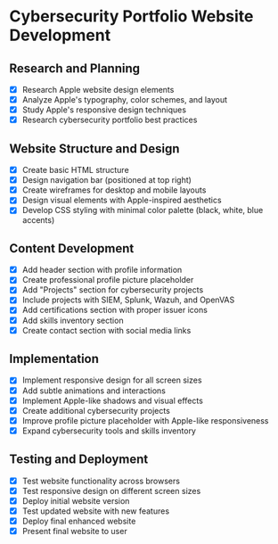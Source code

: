 # Cybersecurity Portfolio Website Development

## Research and Planning
- [x] Research Apple website design elements
- [x] Analyze Apple's typography, color schemes, and layout
- [x] Study Apple's responsive design techniques
- [x] Research cybersecurity portfolio best practices

## Website Structure and Design
- [x] Create basic HTML structure
- [x] Design navigation bar (positioned at top right)
- [x] Create wireframes for desktop and mobile layouts
- [x] Design visual elements with Apple-inspired aesthetics
- [x] Develop CSS styling with minimal color palette (black, white, blue accents)

## Content Development
- [x] Add header section with profile information
- [x] Create professional profile picture placeholder
- [x] Add "Projects" section for cybersecurity projects
- [x] Include projects with SIEM, Splunk, Wazuh, and OpenVAS
- [x] Add certifications section with proper issuer icons
- [x] Add skills inventory section
- [x] Create contact section with social media links

## Implementation
- [x] Implement responsive design for all screen sizes
- [x] Add subtle animations and interactions
- [x] Implement Apple-like shadows and visual effects
- [x] Create additional cybersecurity projects
- [x] Improve profile picture placeholder with Apple-like responsiveness
- [x] Expand cybersecurity tools and skills inventory

## Testing and Deployment
- [x] Test website functionality across browsers
- [x] Test responsive design on different screen sizes
- [x] Deploy initial website version
- [x] Test updated website with new features
- [x] Deploy final enhanced website
- [x] Present final website to user

